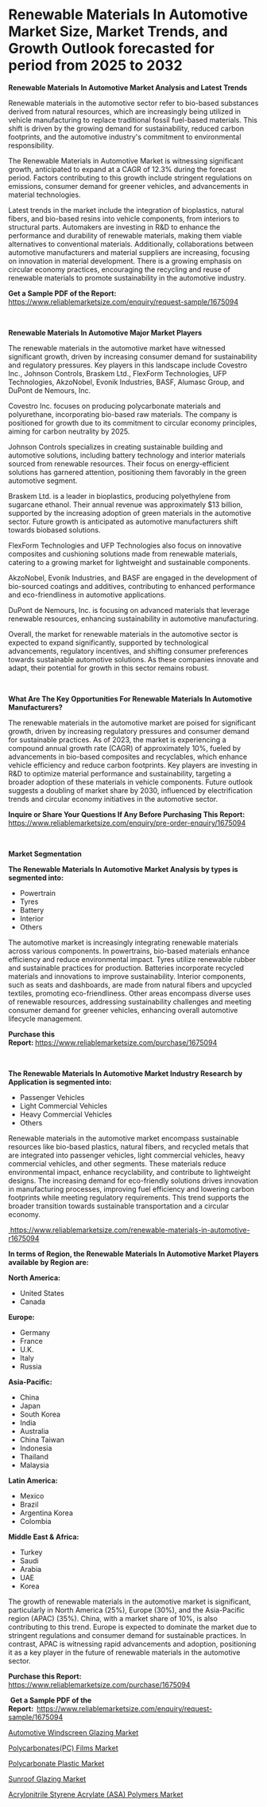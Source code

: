 <p><h1>Renewable Materials In Automotive Market Size, Market Trends, and Growth Outlook forecasted for period from 2025 to 2032</h1></p><p><strong>Renewable Materials In Automotive Market Analysis and Latest Trends</strong></p>
<p><p>Renewable materials in the automotive sector refer to bio-based substances derived from natural resources, which are increasingly being utilized in vehicle manufacturing to replace traditional fossil fuel-based materials. This shift is driven by the growing demand for sustainability, reduced carbon footprints, and the automotive industry's commitment to environmental responsibility. </p><p>The Renewable Materials in Automotive Market is witnessing significant growth, anticipated to expand at a CAGR of 12.3% during the forecast period. Factors contributing to this growth include stringent regulations on emissions, consumer demand for greener vehicles, and advancements in material technologies. </p><p>Latest trends in the market include the integration of bioplastics, natural fibers, and bio-based resins into vehicle components, from interiors to structural parts. Automakers are investing in R&D to enhance the performance and durability of renewable materials, making them viable alternatives to conventional materials. Additionally, collaborations between automotive manufacturers and material suppliers are increasing, focusing on innovation in material development. There is a growing emphasis on circular economy practices, encouraging the recycling and reuse of renewable materials to promote sustainability in the automotive industry.</p></p>
<p><strong>Get a Sample PDF of the Report:&nbsp;</strong> <a href="https://www.reliablemarketsize.com/enquiry/request-sample/1675094?utm_campaign=2176&utm_medium=2&utm_source=Github&utm_content=ia&utm_term=25032025&utm_id=renewable-materials-in-automotive">https://www.reliablemarketsize.com/enquiry/request-sample/1675094</a></p>
<p>&nbsp;</p>
<p><strong>Renewable Materials In Automotive Major Market Players</strong></p>
<p><p>The renewable materials in the automotive market have witnessed significant growth, driven by increasing consumer demand for sustainability and regulatory pressures. Key players in this landscape include Covestro Inc., Johnson Controls, Braskem Ltd., FlexForm Technologies, UFP Technologies, AkzoNobel, Evonik Industries, BASF, Alumasc Group, and DuPont de Nemours, Inc.</p><p>Covestro Inc. focuses on producing polycarbonate materials and polyurethane, incorporating bio-based raw materials. The company is positioned for growth due to its commitment to circular economy principles, aiming for carbon neutrality by 2025.</p><p>Johnson Controls specializes in creating sustainable building and automotive solutions, including battery technology and interior materials sourced from renewable resources. Their focus on energy-efficient solutions has garnered attention, positioning them favorably in the green automotive segment.</p><p>Braskem Ltd. is a leader in bioplastics, producing polyethylene from sugarcane ethanol. Their annual revenue was approximately $13 billion, supported by the increasing adoption of green materials in the automotive sector. Future growth is anticipated as automotive manufacturers shift towards biobased solutions.</p><p>FlexForm Technologies and UFP Technologies also focus on innovative composites and cushioning solutions made from renewable materials, catering to a growing market for lightweight and sustainable components.</p><p>AkzoNobel, Evonik Industries, and BASF are engaged in the development of bio-sourced coatings and additives, contributing to enhanced performance and eco-friendliness in automotive applications.</p><p>DuPont de Nemours, Inc. is focusing on advanced materials that leverage renewable resources, enhancing sustainability in automotive manufacturing.</p><p>Overall, the market for renewable materials in the automotive sector is expected to expand significantly, supported by technological advancements, regulatory incentives, and shifting consumer preferences towards sustainable automotive solutions. As these companies innovate and adapt, their potential for growth in this sector remains robust.</p></p>
<p>&nbsp;</p>
<p><strong>What Are The Key Opportunities For Renewable Materials In Automotive Manufacturers?</strong></p>
<p><p>The renewable materials in the automotive market are poised for significant growth, driven by increasing regulatory pressures and consumer demand for sustainable practices. As of 2023, the market is experiencing a compound annual growth rate (CAGR) of approximately 10%, fueled by advancements in bio-based composites and recyclables, which enhance vehicle efficiency and reduce carbon footprints. Key players are investing in R&D to optimize material performance and sustainability, targeting a broader adoption of these materials in vehicle components. Future outlook suggests a doubling of market share by 2030, influenced by electrification trends and circular economy initiatives in the automotive sector.</p></p>
<p><strong>Inquire or Share Your Questions If Any Before Purchasing This Report:</strong> <a href="https://www.reliablemarketsize.com/enquiry/pre-order-enquiry/1675094?utm_campaign=2176&utm_medium=2&utm_source=Github&utm_content=ia&utm_term=25032025&utm_id=renewable-materials-in-automotive">https://www.reliablemarketsize.com/enquiry/pre-order-enquiry/1675094</a></p>
<p>&nbsp;</p>
<p><strong>Market Segmentation</strong></p>
<p><strong>The Renewable Materials In Automotive Market Analysis by types is segmented into:</strong></p>
<p><ul><li>Powertrain</li><li>Tyres</li><li>Battery</li><li>Interior</li><li>Others</li></ul></p>
<p><p>The automotive market is increasingly integrating renewable materials across various components. In powertrains, bio-based materials enhance efficiency and reduce environmental impact. Tyres utilize renewable rubber and sustainable practices for production. Batteries incorporate recycled materials and innovations to improve sustainability. Interior components, such as seats and dashboards, are made from natural fibers and upcycled textiles, promoting eco-friendliness. Other areas encompass diverse uses of renewable resources, addressing sustainability challenges and meeting consumer demand for greener vehicles, enhancing overall automotive lifecycle management.</p></p>
<p><strong>Purchase this Report:&nbsp;</strong><a href="https://www.reliablemarketsize.com/purchase/1675094?utm_campaign=2176&utm_medium=2&utm_source=Github&utm_content=ia&utm_term=25032025&utm_id=renewable-materials-in-automotive">https://www.reliablemarketsize.com/purchase/1675094</a></p>
<p>&nbsp;</p>
<p><strong>The Renewable Materials In Automotive Market Industry Research by Application is segmented into:</strong></p>
<p><ul><li>Passenger Vehicles</li><li>Light Commercial Vehicles</li><li>Heavy Commercial Vehicles</li><li>Others</li></ul></p>
<p><p>Renewable materials in the automotive market encompass sustainable resources like bio-based plastics, natural fibers, and recycled metals that are integrated into passenger vehicles, light commercial vehicles, heavy commercial vehicles, and other segments. These materials reduce environmental impact, enhance recyclability, and contribute to lightweight designs. The increasing demand for eco-friendly solutions drives innovation in manufacturing processes, improving fuel efficiency and lowering carbon footprints while meeting regulatory requirements. This trend supports the broader transition towards sustainable transportation and a circular economy.</p></p>
<p><a href="https://www.reliablemarketsize.com/renewable-materials-in-automotive-r1675094?utm_campaign=2176&utm_medium=2&utm_source=Github&utm_content=ia&utm_term=25032025&utm_id=renewable-materials-in-automotive">&nbsp;https://www.reliablemarketsize.com/renewable-materials-in-automotive-r1675094</a></p>
<p><strong>In terms of Region, the Renewable Materials In Automotive Market Players available by Region are:</strong></p>
<p>
    <p> <strong> North America: </strong>
        <ul>
            <li>United States</li>
            <li>Canada</li>
        </ul>
        </p> 
    <p> <strong> Europe: </strong>
        <ul>
            <li>Germany</li>
            <li>France</li>
            <li>U.K.</li>
            <li>Italy</li>
            <li>Russia</li>
        </ul>
        </p> 
    <p> <strong> Asia-Pacific: </strong>
        <ul>
            <li>China</li>
            <li>Japan</li>
            <li>South Korea</li>
            <li>India</li>
            <li>Australia</li>
            <li>China Taiwan</li>
            <li>Indonesia</li>
            <li>Thailand</li>
            <li>Malaysia</li>
        </ul>
        </p> 
    <p> <strong> Latin America: </strong>
        <ul>
            <li>Mexico</li>
            <li>Brazil</li>
            <li>Argentina Korea</li>
            <li>Colombia</li>
        </ul>
        </p> 
    <p> <strong> Middle East & Africa: </strong>
        <ul>
            <li>Turkey</li>
            <li>Saudi</li>
            <li>Arabia</li>
            <li>UAE</li>
            <li>Korea</li>
        </ul>
    </p>
    </p>
<p><p>The growth of renewable materials in the automotive market is significant, particularly in North America (25%), Europe (30%), and the Asia-Pacific region (APAC) (35%). China, with a market share of 10%, is also contributing to this trend. Europe is expected to dominate the market due to stringent regulations and consumer demand for sustainable practices. In contrast, APAC is witnessing rapid advancements and adoption, positioning it as a key player in the future of renewable materials in the automotive sector.</p></p>
<p><strong>Purchase this Report: </strong><a href="https://www.reliablemarketsize.com/purchase/1675094?utm_campaign=2176&utm_medium=2&utm_source=Github&utm_content=ia&utm_term=25032025&utm_id=renewable-materials-in-automotive">https://www.reliablemarketsize.com/purchase/1675094</a></p>
<p>&nbsp;<strong>Get a Sample PDF of the Report:&nbsp;&nbsp;</strong><a href="https://www.reliablemarketsize.com/enquiry/request-sample/1675094?utm_campaign=2176&utm_medium=2&utm_source=Github&utm_content=ia&utm_term=25032025&utm_id=renewable-materials-in-automotive">https://www.reliablemarketsize.com/enquiry/request-sample/1675094</a></p>
<p><strong></strong></p>
<p><p><a href="https://github.com/baraohinze3x/Market-Research-Report-List-1/blob/main/automotive-windscreen-glazing-market.md?utm_campaign=2176&utm_medium=2&utm_source=Github&utm_content=ia&utm_term=25032025&utm_id=renewable-materials-in-automotive">Automotive Windscreen Glazing Market</a></p><p><a href="https://github.com/phillpfantis/Market-Research-Report-List-1/blob/main/polycarbonatespc-films-market.md?utm_campaign=2176&utm_medium=2&utm_source=Github&utm_content=ia&utm_term=25032025&utm_id=renewable-materials-in-automotive">Polycarbonates(PC) Films Market</a></p><p><a href="https://github.com/asoauoldag3n/Market-Research-Report-List-1/blob/main/polycarbonate-plastic-market.md?utm_campaign=2176&utm_medium=2&utm_source=Github&utm_content=ia&utm_term=25032025&utm_id=renewable-materials-in-automotive">Polycarbonate Plastic Market</a></p><p><a href="https://github.com/careymartta6/Market-Research-Report-List-1/blob/main/sunroof-glazing-market.md?utm_campaign=2176&utm_medium=2&utm_source=Github&utm_content=ia&utm_term=25032025&utm_id=renewable-materials-in-automotive">Sunroof Glazing Market</a></p><p><a href="https://github.com/casalalimo40/Market-Research-Report-List-1/blob/main/acrylonitrile-styrene-acrylate-asa-polymers-market.md?utm_campaign=2176&utm_medium=2&utm_source=Github&utm_content=ia&utm_term=25032025&utm_id=renewable-materials-in-automotive">Acrylonitrile Styrene Acrylate (ASA) Polymers Market</a></p></p>